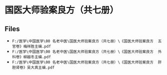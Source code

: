 # 国医大师验案良方（共七册）

## Files

- `F:/医学\中国医学\00 名老中医\国医大师验案良方（共七册）\《国医大师验案良方  五官卷》梅祥胜主编.pdf`
- `F:/医学\中国医学\00 名老中医\国医大师验案良方（共七册）\《国医大师验案良方  外科卷》柳越冬主编.pdf`
- `F:/医学\中国医学\00 名老中医\国医大师验案良方（共七册）\《国医大师验案良方  肝胆肾卷》吴大真主编.pdf`

